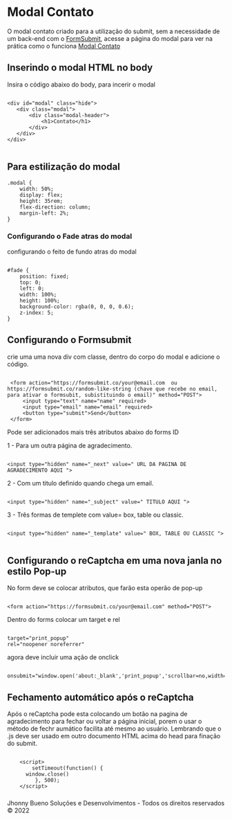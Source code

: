 # Modal Contato
 O modal contato criado para a utilização do submit, sem a necessidade de um back-end com o <a href="https://formsubmit.co" target="_blank" alt="Formsubmit">FormSubmit</a>, acesse a página do modal para ver na prática como o funciona <a href="https://jhonnyrbueno.github.io/modal-contato/" target="_blank" alt="Modal Contato">Modal Contato</a>

 ## Inserindo o modal HTML no body

Insira o código abaixo do body, para incerir o modal

 ```

<div id="modal" class="hide">
    <div class="modal">
        <div class="modal-header">
            <h1>Contato</h1>
        </div>
    </div>
</div>


```

## Para estilização do modal

```
.modal {
    width: 50%;
    display: flex;
    height: 35rem;
    flex-direction: column;
    margin-left: 2%;
}

```

### Configurando o Fade atras do modal

configurando o feito de fundo atras do modal

```

#fade {
    position: fixed;
    top: 0;
    left: 0;
    width: 100%;
    height: 100%;
    background-color: rgba(0, 0, 0, 0.6);
    z-index: 5;
}

```

 ## Configurando o Formsubmit

crie uma uma nova div com classe, dentro do corpo do modal e adicione o código.

```

 <form action="https://formsubmit.co/your@email.com  ou  https://formsubmit.co/random-like-string (chave que recebe no email, para ativar o formsubit, subistituindo o email)" method="POST">
     <input type="text" name="name" required>
     <input type="email" name="email" required>
     <button type="submit">Send</button>
 </form>

```
Pode ser adicionados mais três atributos abaixo do forms ID

1 - Para um outra página de agradecimento.

````

<input type="hidden" name="_next" value=" URL DA PAGINA DE AGRADECIMENTO AQUI ">

````
2 - Com um titulo definido quando chega um email.

````

<input type="hidden" name="_subject" value=" TITULO AQUI ">

````
3 - Três formas de templete com value= box, table ou classic.

````

<input type="hidden" name="_template" value=" BOX, TABLE OU CLASSIC ">


````

## Configurando o reCaptcha em uma nova janla no estilo Pop-up

No form deve se colocar atributos, que farão esta operão de pop-up

````

<form action="https://formsubmit.co/your@email.com" method="POST">

````

Dentro do forms colocar um target e rel

````

target="print_popup"
rel="noopener noreferrer"

````

agora deve incluir uma ação de onclick

````

onsubmit="window.open('about:_blank','print_popup','scrollbar=no,width=450,height=650,top=150,left=200,resizable=no,location=no,directories=no,menubar=no,toolbar=no,status=no');"

````

## Fechamento automático após o reCaptcha

Após o reCaptcha pode esta colocando um botão na pagina de agradecimento para fechar ou voltar a página inicial, porem o usar o método de fechr aumático facilita até mesmo ao usuário. Lembrando que o .js deve ser usado em outro documento HTML acima do head para finação do submit.

````

    <script>
        setTimeout(function() {
      window.close()
         }, 500);
    </script>

````

###
Jhonny Bueno Soluções e Desenvolvimentos - Todos os direitos reservados © 2022

